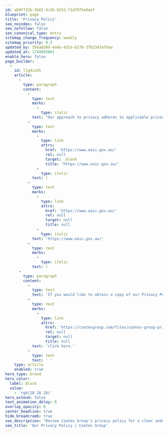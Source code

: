 ```yaml
---
id: ab9ff22b-3b01-4c26-8252-71d7075e0aef
blueprint: page
title: 'Privacy Policy'
seo_noindex: false
seo_nofollow: false
seo_canonical_type: entry
sitemap_change_frequency: weekly
sitemap_priority: 0.5
updated_by: 356ab58d-4a8a-432a-b276-3fb2343afbaa
updated_at: 1744003861
enable_hero: false
page_builder:
  -
    id: llg4in2h
    article:
      -
        type: paragraph
        content:
          -
            type: text
            marks:
              -
                type: italic
            text: "Our approach to privacy adheres to applicable privacy laws in the countries where we operate, including the EU GDPR, California Consumer Privacy Act and the Australian Privacy Principles (APPs), which are contained in Schedule 1 of the Privacy Act 1988. You can obtain more information on Australia’s approach to privacy from the Australian Information Commissioner’s website\_"
          -
            type: text
            marks:
              -
                type: link
                attrs:
                  href: 'https://www.oaic.gov.au/'
                  rel: null
                  target: _blank
                  title: 'https://www.oaic.gov.au/'
              -
                type: italic
            text: (
          -
            type: text
            marks:
              -
                type: link
                attrs:
                  href: 'https://www.oaic.gov.au/'
                  rel: null
                  target: null
                  title: null
              -
                type: italic
            text: 'https://www.oaic.gov.au/'
          -
            type: text
            marks:
              -
                type: italic
            text: )
      -
        type: paragraph
        content:
          -
            type: text
            text: 'If you would like to obtain a copy of our Privacy Policy, '
          -
            type: text
            marks:
              -
                type: link
                attrs:
                  href: 'https://coatesgroup.com/files/coates-group-privacy-policy-april2025.pdf'
                  rel: null
                  target: null
                  title: null
            text: 'click here.'
          -
            type: text
            text: ' '
    type: article
    enabled: true
hero_type: brand
hero_color:
  label: Black
  value:
    - 'rgb(28 28 28)'
hero_extend: false
text_animation_delay: 0
overlay_opacity: 0
center_headline: true
hide_breadcrumb: true
seo_description: "Review Coates Group's privacy policy for a clear understanding of our data handling and protection. Read now for clarity!"
seo_title: 'Our Privacy Policy | Coates Group'
---
```

